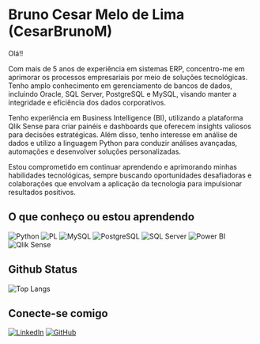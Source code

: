 # Bruno Cesar Melo de Lima (CesarBrunoM)
Olá!! 

Com mais de 5 anos de experiência em sistemas ERP, concentro-me em aprimorar os processos empresariais por meio de soluções tecnológicas. Tenho amplo conhecimento em gerenciamento de bancos de dados, incluindo Oracle, SQL Server, PostgreSQL e MySQL, visando manter a integridade e eficiência dos dados corporativos.

Tenho experiência em Business Intelligence (BI), utilizando a plataforma Qlik Sense para criar painéis e dashboards que oferecem insights valiosos para decisões estratégicas. Além disso, tenho interesse em análise de dados e utilizo a linguagem Python para conduzir análises avançadas, automações e desenvolver soluções personalizadas.

Estou comprometido em continuar aprendendo e aprimorando minhas habilidades tecnológicas, sempre buscando oportunidades desafiadoras e colaborações que envolvam a aplicação da tecnologia para impulsionar resultados positivos.  

## O que conheço ou estou aprendendo
![Python](https://img.shields.io/badge/python-3670A0?style=for-the-badge&logo=python&logoColor=ffdd54)
![PL](https://img.shields.io/badge/PL%2FSQL-FFFFFF?style=for-the-badge&logo=oracle&logoColor=FF0000&labelColor=FFFFFF&color=FF0000)
![MySQL](https://img.shields.io/badge/MySQL-00000F?style=for-the-badge&logo=mysql&logoColor=white)
![PostgreSQL](https://img.shields.io/badge/PostgreSQL-000?style=for-the-badge&logo=postgresql)
![SQL Server](https://img.shields.io/badge/SQL_Server-%23CC2927.svg?style=for-the-badge&logo=microsoft-sql-server&logoColor=white)
![Power BI](https://img.shields.io/badge/Power_BI-%23F2C811.svg?style=for-the-badge&logo=power-bi&logoColor=white)
![Qlik Sense](https://img.shields.io/badge/Qlik_Sense-%23000000.svg?style=for-the-badge&logo=qlik&logoColor=white)

## Github Status
![Top Langs](https://github-readme-stats-git-masterrstaa-rickstaa.vercel.app/api/top-langs/?username=CesarBrunoM&layout=compact&bg_color=000&border_color=30A3DC&title_color=E94D5F&text_color=FFF)

## Conecte-se comigo
[![LinkedIn](https://img.shields.io/badge/LinkedIn-000?style=for-the-badge&logo=linkedin&logoColor=0E76A8)](https://www.linkedin.com/in/bruno-cesar-604a39190/)
[![GitHub](https://img.shields.io/badge/GitHub-100000?style=for-the-badge&logo=github&logoColor=white)](https://github.com/CesarBrunoM)
